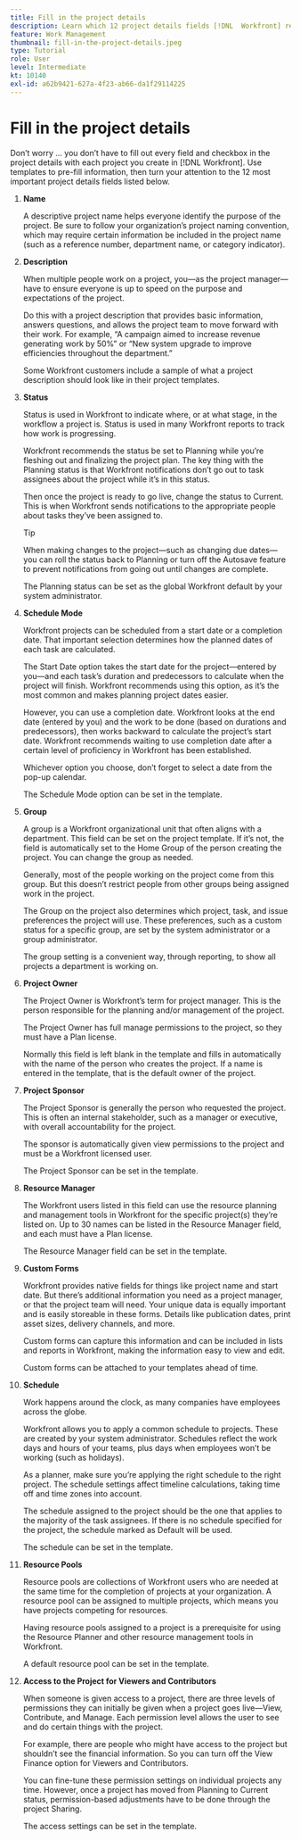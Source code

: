 ```yaml
---
title: Fill in the project details
description: Learn which 12 project details fields [!DNL  Workfront] recommends you fill in when creating a project.
feature: Work Management
thumbnail: fill-in-the-project-details.jpeg
type: Tutorial
role: User
level: Intermediate
kt: 10140
exl-id: a62b9421-627a-4f23-ab66-da1f29114225
---
```

# Fill in the project details

Don’t worry … you don’t have to fill out every field and checkbox in the project details with each project you create in [!DNL  Workfront]. Use templates to pre-fill information, then turn your attention to the 12 most important project details fields listed below. 

1. **Name**
   
   A descriptive project name helps everyone identify the purpose of the project. Be sure to follow your organization’s project naming convention, which may require certain information be included in the project name (such as a reference number, department name, or category indicator).

1. **Description**

   When multiple people work on a project, you—as the project manager—have to ensure everyone is up to speed on the purpose and expectations of the project. 

   Do this with a project description that provides basic information, answers questions, and allows the project team to move forward with their work. For example, “A campaign aimed to increase revenue generating work by 50%” or “New system upgrade to improve efficiencies throughout the department.”

   Some Workfront customers include a sample of what a project description should look like in their project templates.

1. **Status**

   Status is used in Workfront to indicate where, or at what stage, in the workflow a project is. Status is used in many Workfront reports to track how work is progressing.

   Workfront recommends the status be set to Planning while you’re fleshing out and finalizing the project plan. The key thing with the Planning status is that Workfront notifications don’t go out to task assignees about the project while it’s in this status.

   Then once the project is ready to go live, change the status to Current. This is when Workfront sends notifications to the appropriate people about tasks they’ve been assigned to.

   >[!TIP]
   >
   >  When making changes to the project—such as changing due dates—you can roll the status back to Planning or turn off the Autosave feature to prevent notifications from going out until changes are complete.

   The Planning status can be set as the global Workfront default by your system administrator.

1. **Schedule Mode**

   Workfront projects can be scheduled from a start date or a completion date. That important selection determines how the planned dates of each task are calculated.

   The Start Date option takes the start date for the project—entered by you—and each task’s duration and predecessors to calculate when the project will finish. Workfront recommends using this option, as it’s the most common and makes planning project dates easier.

   However, you can use a completion date. Workfront looks at the end date (entered by you) and the work to be done (based on durations and predecessors), then works backward to calculate the project’s start date. Workfront recommends waiting to use completion date after a certain level of proficiency in Workfront has been established.

   Whichever option you choose, don’t forget to select a date from the pop-up calendar.

   The Schedule Mode option can be set in the template.

1. **Group**

   A group is a Workfront organizational unit that often aligns with a department. This field can be set on the project template. If it’s not, the field is automatically set to the Home Group of the person creating the project. You can change the group as needed.

   Generally, most of the people working on the project come from this group. But this doesn’t restrict people from other groups being assigned work in the project.

   The Group on the project also determines which project, task, and issue preferences the project will use. These preferences, such as a custom status for a specific group, are set by the system administrator or a group administrator.

   The group setting is a convenient way, through reporting, to show all projects a department is working on.

1. **Project Owner**

   The Project Owner is Workfront’s term for project manager. This is the person responsible for the planning and/or management of the project.

   The Project Owner has full manage permissions to the project, so they must have a Plan license.

   Normally this field is left blank in the template and fills in automatically with the name of the person who creates the project. If a name is entered in the template, that is the default owner of the project.

1. **Project Sponsor**

   The Project Sponsor is generally the person who requested the project. This is often an internal stakeholder, such as a manager or executive, with overall accountability for the project.

   The sponsor is automatically given view permissions to the project and must be a Workfront licensed user.

   The Project Sponsor can be set in the template.

1. **Resource Manager**

   The Workfront users listed in this field can use the resource planning and management tools in Workfront for the specific project(s) they’re listed on. Up to 30 names can be listed in the Resource Manager field, and each must have a Plan license.

   The Resource Manager field can be set in the template.

1. **Custom Forms**

   Workfront provides native fields for things like project name and start date. But there’s additional information you need as a project manager, or that the project team will need. Your unique data is equally important and is easily storeable in these forms. Details like publication dates, print asset sizes, delivery channels, and more.

   Custom forms can capture this information and can be included in lists and reports in Workfront, making the information easy to view and edit.

   Custom forms can be attached to your templates ahead of time.

1. **Schedule**

   Work happens around the clock, as many companies have employees across the globe.

   Workfront allows you to apply a common schedule to projects. These are created by your system administrator. Schedules reflect the work days and hours of your teams, plus days when employees won’t be working (such as holidays).

   As a planner, make sure you’re applying the right schedule to the right project. The schedule settings affect timeline calculations, taking time off and time zones into account.

   The schedule assigned to the project should be the one that applies to the majority of the task assignees. If there is no schedule specified for the project, the schedule marked as Default will be used.

   The schedule can be set in the template.

1. **Resource Pools**

   Resource pools are collections of Workfront users who are needed at the same time for the completion of projects at your organization. A resource pool can be assigned to multiple projects, which means you have projects competing for resources.

   Having resource pools assigned to a project is a prerequisite for using the Resource Planner and other resource management tools in Workfront.

   A default resource pool can be set in the template.

1. **Access to the Project for Viewers and Contributors**

   When someone is given access to a project, there are three levels of permissions they can initially be given when a project goes live—View, Contribute, and Manage. Each permission level allows the user to see and do certain things with the project.

   For example, there are people who might have access to the project but shouldn’t see the financial information. So you can turn off the View Finance option for Viewers and Contributors.

   You can fine-tune these permission settings on individual projects any time. However, once a project has moved from Planning to Current status, permission-based adjustments have to be done through the project Sharing.

   The access settings can be set in the template.
